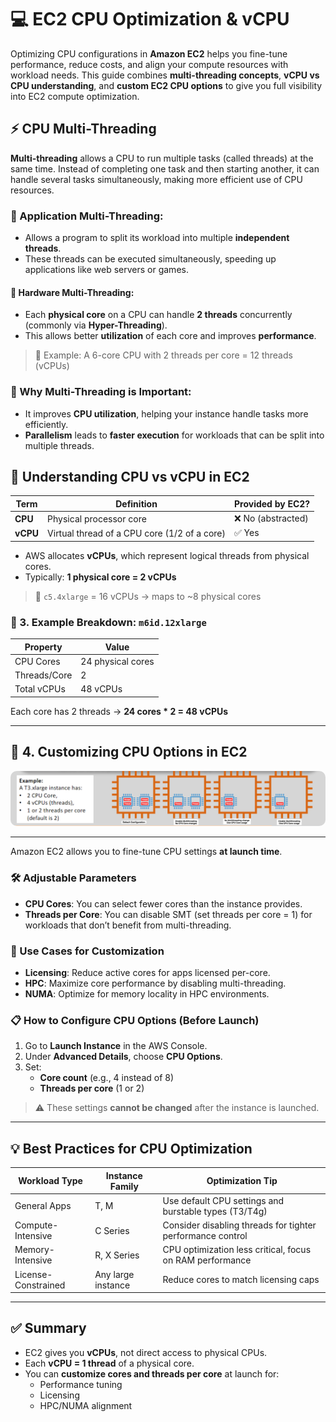 # 💻 EC2 CPU Optimization & vCPU

Optimizing CPU configurations in **Amazon EC2** helps you fine-tune performance, reduce costs, and align your compute resources with workload needs. This guide combines **multi-threading concepts**, **vCPU vs CPU understanding**, and **custom EC2 CPU options** to give you full visibility into EC2 compute optimization.

## **⚡ CPU Multi-Threading**

**Multi-threading** allows a CPU to run multiple tasks (called threads) at the same time. Instead of completing one task and then starting another, it can handle several tasks simultaneously, making more efficient use of CPU resources.

### **🧠 Application Multi-Threading:**

- Allows a program to split its workload into multiple **independent threads**.
- These threads can be executed simultaneously, speeding up applications like web servers or games.

#### **🧰 Hardware Multi-Threading:**

- Each **physical core** on a CPU can handle **2 threads** concurrently (commonly via **Hyper-Threading**).
- This allows better **utilization** of each core and improves **performance**.

> 📌 Example: A 6-core CPU with 2 threads per core = 12 threads (vCPUs)

### **🤔 Why Multi-Threading is Important:**

- It improves **CPU utilization**, helping your instance handle tasks more efficiently.
- **Parallelism** leads to **faster execution** for workloads that can be split into multiple threads.

## 🧩 Understanding CPU vs vCPU in EC2

| Term     | Definition                                   | Provided by EC2?   |
| -------- | -------------------------------------------- | ------------------ |
| **CPU**  | Physical processor core                      | ❌ No (abstracted) |
| **vCPU** | Virtual thread of a CPU core (1/2 of a core) | ✅ Yes             |

- AWS allocates **vCPUs**, which represent logical threads from physical cores.
- Typically: **1 physical core = 2 vCPUs**

> 🧠 `c5.4xlarge` = 16 vCPUs → maps to ~8 physical cores

### 🧮 3. Example Breakdown: `m6id.12xlarge`

| Property     | Value             |
| ------------ | ----------------- |
| CPU Cores    | 24 physical cores |
| Threads/Core | 2                 |
| Total vCPUs  | 48 vCPUs          |

Each core has 2 threads → **24 cores \* 2 = 48 vCPUs**

---

## 🔧 4. Customizing CPU Options in EC2

<div style="text-align: center;">
    <img src="images/cpu-optimization-example.png" alt="alt" style="border-radius: 10px;">
</div>

---

Amazon EC2 allows you to fine-tune CPU settings **at launch time**.

### 🛠️ Adjustable Parameters

- **CPU Cores**: You can select fewer cores than the instance provides.
- **Threads per Core**: You can disable SMT (set threads per core = 1) for workloads that don’t benefit from multi-threading.

### 📌 Use Cases for Customization

- **Licensing**: Reduce active cores for apps licensed per-core.
- **HPC**: Maximize core performance by disabling multi-threading.
- **NUMA**: Optimize for memory locality in HPC environments.

### 📋 How to Configure CPU Options (Before Launch)

1. Go to **Launch Instance** in the AWS Console.
2. Under **Advanced Details**, choose **CPU Options**.
3. Set:
   - **Core count** (e.g., 4 instead of 8)
   - **Threads per core** (1 or 2)

> ⚠️ These settings **cannot be changed** after the instance is launched.

---

## 💡 Best Practices for CPU Optimization

| Workload Type       | Instance Family    | Optimization Tip                                           |
| ------------------- | ------------------ | ---------------------------------------------------------- |
| General Apps        | T, M               | Use default CPU settings and burstable types (T3/T4g)      |
| Compute-Intensive   | C Series           | Consider disabling threads for tighter performance control |
| Memory-Intensive    | R, X Series        | CPU optimization less critical, focus on RAM performance   |
| License-Constrained | Any large instance | Reduce cores to match licensing caps                       |

---

## ✅ Summary

- EC2 gives you **vCPUs**, not direct access to physical CPUs.
- Each **vCPU = 1 thread** of a physical core.
- You can **customize cores and threads per core** at launch for:
  - Performance tuning
  - Licensing
  - HPC/NUMA alignment
